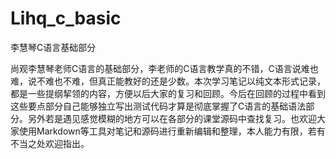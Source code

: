 # Lihq_c_basic
李慧琴C语言基础部分

尚观李慧琴老师C语言的基础部分，李老师的C语言教学真的不错，C语言说难也难，说不难也不难，但真正能教好的还是少数。本次学习笔记以纯文本形式记录，都是一些提纲挈领的内容，方便以后大家的复习和回顾。今后在回顾的过程中看到这些要点部分自己能够独立写出测试代码才算是彻底掌握了C语言的基础语法部分。另外若是遇见感觉模糊的地方可以在各部分的课堂源码中查找复习。也欢迎大家使用Markdown等工具对笔记和源码进行重新编辑和整理，本人能力有限，若有不当之处欢迎指出。
